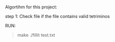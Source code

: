 Algortihm for this project:

step 1: Check file if the file contains valid tetriminos


RUN:
> make
> ./fillit test.txt
